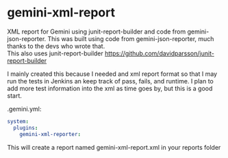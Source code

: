 # gemini-xml-report
XML report for Gemini using junit-report-builder and code from gemini-json-reporter. This was built using code from gemini-json-reporter, much thanks to the devs who wrote that.  
This also uses junit-report-builder https://github.com/davidparsson/junit-report-builder

I mainly created this because I needed and xml report format so that I may run the tests in Jenkins an keep track of pass, fails, and runtime.
I plan to add more test information into the xml as time goes by, but this is a good start.

.gemini.yml:
```yaml
system:
  plugins:
    gemini-xml-reporter:
```

This will create a report named gemini-xml-report.xml in your reports folder
